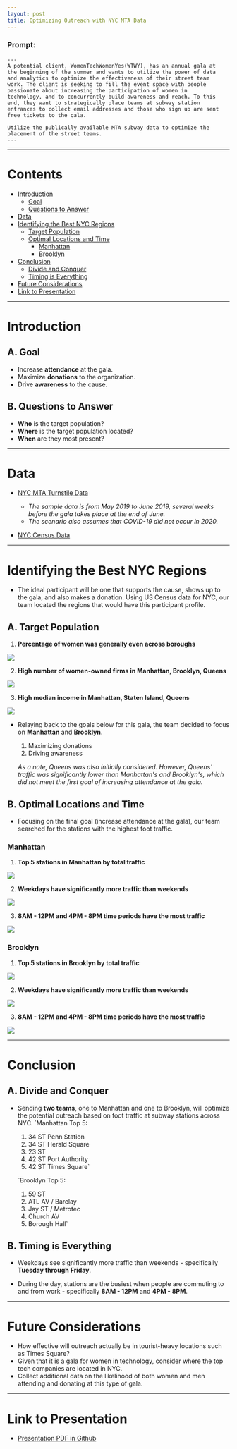 ```yaml
---
layout: post
title: Optimizing Outreach with NYC MTA Data
---
```


### Prompt:
```
---
A potential client, WomenTechWomenYes(WTWY), has an annual gala at 
the beginning of the summer and wants to utilize the power of data 
and analytics to optimize the effectiveness of their street team 
work. The client is seeking to fill the event space with people 
passionate about increasing the participation of women in 
technology, and to concurrently build awareness and reach. To this 
end, they want to strategically place teams at subway station 
entrances to collect email addresses and those who sign up are sent 
free tickets to the gala. 

Utilize the publically available MTA subway data to optimize the 
placement of the street teams. 
---
```

-----

# Contents

- [Introduction](#introduction)
  - [Goal](#goal)
  - [Questions to Answer](#questions-to-answer)
- [Data](#data)
- [Identifying the Best NYC Regions](#identifying)
  - [Target Population](#target)
  - [Optimal Locations and Time](#optimal)
  	- [Manhattan](#manhattan)
  	- [Brooklyn](#brooklyn)
- [Conclusion](#conclusion)
  - [Divide and Conquer](#divide)
  - [Timing is Everything](#timing)
- [Future Considerations](#future)
- [Link to Presentation](#link)

-----

# Introduction <a name="introduction"></a>

## A. Goal <a name="goal"></a>
* Increase **attendance** at the gala.
* Maximize **donations** to the organization.
* Drive **awareness** to the cause.

## B. Questions to Answer <a name="questions-to-answer"></a>
* **Who** is the target population?
* **Where** is the target population located?
* **When** are they most present?

-----

# Data <a name="data"></a>
* <a href="http://web.mta.info/developers/turnstile.html" target="_blank">NYC MTA Turnstile Data</a><br/>
	* *The sample data is from May 2019 to June 2019, several weeks before the gala takes place at the end of June.*<br/>
	* *The scenario also assumes that COVID-19 did not occur in 2020.*

* <a href="https://www.census.gov/quickfacts/fact/table/kingscountybrooklynboroughnewyork,queenscountyqueensboroughnewyork,richmondcountystatenislandboroughnewyork,newyorkcountymanhattanboroughnewyork,bronxcountybronxboroughnewyork,newyorkcitynewyork/PST045219" target="_blank">NYC Census Data</a><br/>

-----

# Identifying the Best NYC Regions <a name="identifying"></a>

* The ideal participant will be one that supports the cause, shows up to the gala, and also makes a donation. Using US Census data for NYC, our team located the regions that would have this participant profile.

## A. Target Population <a name="target"></a>

1. **Percentage of women was generally even across boroughs**
<img src="{{ site.url }}/images/Percentageofwomen.png">


2. **High number of women-owned firms in Manhattan, Brooklyn, Queens**
<img src="{{ site.url }}/images/Women_Owned_Firms.png">


3. **High median income in Manhattan, Staten Island, Queens**
<img src="{{ site.url }}/images/Median_Income.png">

* Relaying back to the goals below for this gala, the team decided to focus on **Manhattan** and **Brooklyn**.
	1. Maximizing donations
	2. Driving awareness

	*As a note, Queens was also initially considered. However, Queens' traffic was significantly lower than Manhattan's and Brooklyn's, which did not meet the first goal of increasing attendance at the gala.*

## B. Optimal Locations and Time <a name="optimal"></a>

* Focusing on the final goal (increase attendance at the gala), our team searched for the stations with the highest foot traffic.

### Manhattan <a name="manhattan"></a>
	
1. **Top 5 stations in Manhattan by total traffic**
<img src="{{ site.url }}/images/Manhattan_Volume.png">

2. **Weekdays have significantly more traffic than weekends**
<img src="{{ site.url }}/images/Manhattan_Weekly.png">

3. **8AM - 12PM and 4PM - 8PM time periods have the most traffic**
<img src="{{ site.url }}/images/Manhattan_Hourly.png">

### Brooklyn <a name="brooklyn"></a>

1. **Top 5 stations in Brooklyn by total traffic**
<img src="{{ site.url }}/images/Brooklyn_Volume.png">

2. **Weekdays have significantly more traffic than weekends**
<img src="{{ site.url }}/images/Brooklyn_Weekly.png">

3. **8AM - 12PM and 4PM - 8PM time periods have the most traffic**
<img src="{{ site.url }}/images/Brooklyn_Hourly.png">

-----

# Conclusion <a name="conclusion"></a>

## A. Divide and Conquer <a name="divide"></a>

* Sending **two teams**, one to Manhattan and one to Brooklyn, will optimize the potential outreach based on foot traffic at subway stations across NYC.
	`Manhattan Top 5:
	1. 34 ST Penn Station
	2. 34 ST Herald Square
	3. 23 ST
	4. 42 ST Port Authority
	5. 42 ST Times Square`

	`Brooklyn Top 5:
	1. 59 ST
	2. ATL AV / Barclay
	3. Jay ST / Metrotec
	4. Church AV
	5. Borough Hall`

## B. Timing is Everything <a name="timing"></a>

* Weekdays see significantly more traffic than weekends - specifically **Tuesday through Friday**.

* During the day, stations are the busiest when people are commuting to and from work - specifically **8AM - 12PM** and **4PM - 8PM**.

-----

# Future Considerations <a name="future"></a>

* How effective will outreach actually be in tourist-heavy locations such as Times Square?
* Given that it is a gala for women in technology, consider where the top tech companies are located in NYC.
* Collect additional data on the likelihood of both women and men attending and donating at this type of gala.

-----

# Link to Presentation <a name="link"></a>
* <a href="https://github.com/eunchanity/davids_repo/tree/master/projects/project1_MTA/reports" target="_blank">Presentation PDF in Github</a><br/>